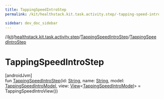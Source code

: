 ```yaml
---
title: TappingSpeedIntroStep
permalink: /kit/healthstack.kit.task.activity.step/-tapping-speed-intro-step/-tapping-speed-intro-step.html

sidebar: dev_doc_sidebar
---
```

//[kit](../../../kit.html)/[healthstack.kit.task.activity.step](../index.html)/[TappingSpeedIntroStep](index.html)/[TappingSpeedIntroStep](-tapping-speed-intro-step.html)



# TappingSpeedIntroStep



[androidJvm]\
fun [TappingSpeedIntroStep](-tapping-speed-intro-step.html)(id: [String](https://kotlinlang.org/api/latest/jvm/stdlib/kotlin/-string/index.html), name: [String](https://kotlinlang.org/api/latest/jvm/stdlib/kotlin/-string/index.html), model: [TappingSpeedIntroModel](../../healthstack.kit.task.activity.model/-tapping-speed-intro-model/index.html), view: [View](../../healthstack.kit.task.base/-view/index.html)&lt;[TappingSpeedIntroModel](../../healthstack.kit.task.activity.model/-tapping-speed-intro-model/index.html)&gt; = TappingSpeedIntroView())




